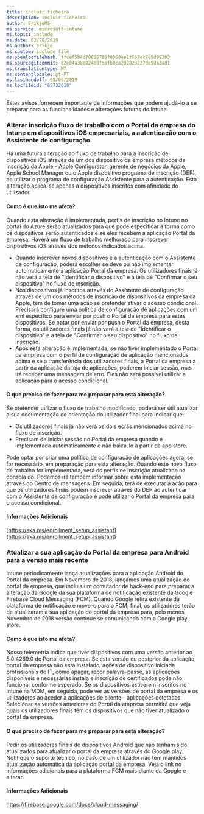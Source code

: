 ```yaml
---
title: incluir ficheiro
description: incluir ficheiro
author: ErikjeMS
ms.service: microsoft-intune
ms.topic: include
ms.date: 03/28/2019
ms.author: erikje
ms.custom: include file
ms.openlocfilehash: ffcef5b4d78856709f8563ee1f667ec7e5d993b3
ms.sourcegitcommit: d2e04a38e024b0f5afb0ca202823227de9da3ad1
ms.translationtype: MT
ms.contentlocale: pt-PT
ms.lasthandoff: 05/09/2019
ms.locfileid: "65732618"
---
```

Estes avisos fornecem importante de informações que podem ajudá-lo a se preparar para as funcionalidades e alterações futuras do Intune. 

### <a name="change-in-enrollment-workflow-with-intune-company-portal-on-corporate-ios-devices-authenticating-with-setup-assistant----1927359---"></a>Alterar inscrição fluxo de trabalho com o Portal da empresa do Intune em dispositivos iOS empresariais, a autenticação com o Assistente de configuração <!-- 1927359 -->
Há uma futura alteração ao fluxo de trabalho para a inscrição de dispositivos iOS através de um dos dispositivo da empresa métodos de inscrição da Apple - Apple Configurator, gerente de negócios da Apple, Apple School Manager ou o Apple dispositivo programa de inscrição (DEP), ao utilizar o programa de configuração Assistente para a autenticação. Esta alteração aplica-se apenas a dispositivos inscritos com afinidade do utilizador.

#### <a name="how-does-this-affect-me"></a>Como é que isto me afeta?
Quando esta alteração é implementada, perfis de inscrição no Intune no portal do Azure serão atualizados para que pode especificar a forma como os dispositivos serão autenticados e se eles recebem a aplicação Portal da empresa. Haverá um fluxo de trabalho melhorado para inscrever dispositivos iOS através dos métodos indicados acima. 

- Quando inscrever novos dispositivos e a autenticação com o Assistente de configuração, poderá escolher se deve ou não implementar automaticamente a aplicação Portal da empresa. Os utilizadores finais já não verá a tela de "Identificar o dispositivo" e a tela de "Confirmar o seu dispositivo" no fluxo de inscrição.  
- Nos dispositivos já inscritos através do Assistente de configuração através de um dos métodos de inscrição de dispositivos da empresa da Apple, tem de tomar uma ação se pretender ativar o acesso condicional. Precisará [configure uma política de configuração de aplicações](https://aka.ms/enrollment_setup_assistant) com um xml específico para enviar por push o Portal da empresa para estes dispositivos.  Se optar por enviar por push o Portal da empresa, desta forma, os utilizadores finais já não verá a tela de "Identificar o dispositivo" e a tela de "Confirmar o seu dispositivo" no fluxo de inscrição. 
- Após esta alteração é implementada, se não tiver implementado o Portal da empresa com o perfil de configuração de aplicação mencionados acima e se a transferência dos utilizadores finais, a Portal da empresa a partir da aplicação da loja de aplicações, poderem iniciar sessão, mas irá receber uma mensagem de erro. Eles não será possível utilizar a aplicação para o acesso condicional. 

#### <a name="what-do-i-need-to-do-to-prepare-for-this-change"></a>O que preciso de fazer para me preparar para esta alteração?
Se pretender utilizar o fluxo de trabalho modificado, poderá ser útil atualizar a sua documentação de orientação do utilizador final para indicar que:

- Os utilizadores finais já não verá os dois ecrãs mencionados acima no fluxo de inscrição. 
- Precisam de iniciar sessão no Portal da empresa quando é implementada automaticamente e não baixá-lo a partir da app store. 

Pode optar por criar uma política de configuração de aplicações agora, se for necessário, em preparação para esta alteração. Quando este novo fluxo de trabalho for implementada, verá os perfis de inscrição atualizado na consola do. Podemos irá também informar sobre esta implementação através do Centro de mensagens. Em seguida, terá de executar a ação para que os utilizadores finais podem inscrever através do DEP ao autenticar com o Assistente de configuração e pode utilizar o Portal da empresa para o acesso condicional.

#### <a name="additional-information"></a>Informações Adicionais 
[https://aka.ms/enrollment_setup_assistant](https://aka.ms/enrollment_setup_assistant)


### <a name="update-your-android-company-portal-app-to-the-latest-version---4536963--"></a>Atualizar a sua aplicação do Portal da empresa para Android para a versão mais recente <!--4536963-->
Intune periodicamente lança atualizações para a aplicação Android do Portal da empresa. Em Novembro de 2018, lançámos uma atualização do portal da empresa, que incluía um comutador de back-end para preparar a alteração da Google da sua plataforma de notificação existente da Google Firebase Cloud Messaging (FCM). Quando Google retira existente da plataforma de notificação e move-o para o FCM, final, os utilizadores terão de atualizaram a sua aplicação do portal da empresa para, pelo menos, Novembro de 2018 versão continue se comunicando com a Google play store.

#### <a name="how-does-this-affect-me"></a>Como é que isto me afeta?
Nosso telemetria indica que tiver dispositivos com uma versão anterior ao 5.0.4269.0 de Portal da empresa. Se esta versão ou posterior da aplicação portal da empresa não está instalado, ações de dispositivo iniciada profissionais de IT, como apagar, repor palavra-passe, as aplicações disponíveis e necessárias instala e inscrição de certificados pode não funcionar conforme esperado. Se os dispositivos estiverem inscritos no Intune na MDM, em seguida, pode ver as versões de portal da empresa e os utilizadores ao aceder a aplicações de cliente – aplicações detetadas. Selecionar as versões anteriores do Portal da empresa permitirá que veja quais os utilizadores finais têm os dispositivos que não tiver atualizado o portal da empresa.

#### <a name="what-do-i-need-to-do-to-prepare-for-this-change"></a>O que preciso de fazer para me preparar para esta alteração?
Pedir os utilizadores finais de dispositivos Android que não tenham sido atualizados para atualizar o portal da empresa através do Google play. Notifique o suporte técnico, no caso de um utilizador não tem mantidos atualização automática da aplicação portal da empresa. Veja o link no informações adicionais para a plataforma FCM mais diante da Google e alterar.

#### <a name="additional-information"></a>Informações Adicionais
https://firebase.google.com/docs/cloud-messaging/